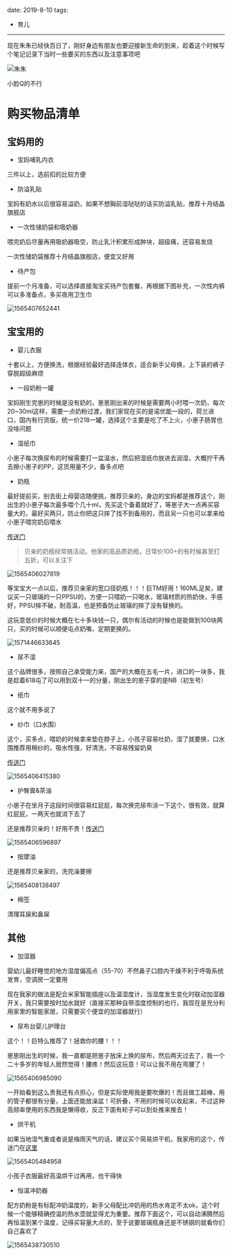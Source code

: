 date: 2019-8-10
tags: 

- 育儿

---

现在朱朱已经快百日了，刚好身边有朋友也要迎接新生命的到来，趁着这个时候写个笔记记录下当时一些要买的东西以及注意事项吧

![朱朱](_assets/生崽笔记/朱朱.jpg)

小脸Q的不行

<!--more-->

# 购买物品清单

## 宝妈用的

- 宝妈哺乳内衣

三件以上，选前扣的比较方便

- 防溢乳贴

宝妈有奶水以后很容易溢奶，如果不想胸前湿哒哒的话买防溢乳贴，推荐十月结晶旗舰店

* 一次性储奶袋和吸奶器

喂完奶后尽量再用吸奶器吸空，防止乳汁积累形成肿块，超级痛，还容易发烧

一次性储奶袋推荐十月结晶旗舰店，便宜又好用

- 待产包

提前一个月准备，可以选择直接淘宝买待产包套餐，再根据下图补充，一次性内裤可以多准备点，多买夜用卫生巾

![1565407652441](_assets/生崽笔记/1565407652441.png)

## 宝宝用的

* 婴儿衣服

十套以上，方便换洗，根据经验最好选择连体衣，适合新手父母换，上下装的裤子穿脱超级麻烦

* 一段奶粉一罐

宝妈刚生完崽的时候是没有奶的，崽崽刚出来的时候是需要两小时喂一次奶，每次20~30ml这样，需要一点奶粉过渡，我们家现在买的是诺优能一段的，荷兰进口，国内有行货版，统一价218一罐，选择这个主要是吃了不上火，小崽子肠胃也没啥问题

* 湿纸巾

小崽子每次换尿布的时候需要打一盆温水，然后把湿纸巾放进去润湿，大概拧干再去擦小崽子的PP，这货用量不少，备多点吧

* 奶瓶

最好提前买，别去街上母婴店随便挑，推荐贝亲的，身边的宝妈都是推荐这个，刚出生的小崽子每次最多喂个几十ml，先买这个备着就好了，等崽子大一点再买容量大的，最好买两只，防止你把这只摔了找不到备用的，而且另一只也可以拿来给小崽子喂完奶后喂水

[传送门](https://chaoshi.detail.tmall.com/item.htm?spm=a230r.1.14.22.61a87b09A6I3ro&id=21151408887&ns=1&abbucket=3)

> 贝亲的奶瓶经常搞活动，他家的高品质奶瓶，日常价100+的有时候甚至打五折，可以关注下

![1565406027819](_assets/生崽笔记/1565406027819.png)

等宝宝大一点以后，推荐贝亲家的宽口径奶瓶！！！巨TM好用！160ML足矣，建议买一只玻璃的一只PPSU的，方便一只喂奶一只喝水，玻璃材质的热奶快，手感好，PPSU摔不破，耐高温，也是预备防止玻璃的摔了没有替换的。

这玩意低价的时候大概在七十多块钱一只，偶尔有活动的时候也是能做到100块两只，买的时候可以顺便屯点奶嘴，定期更换的。

![1571446633645](_assets/生崽笔记/1571446633645.png)

* 尿不湿

这个品牌很多，按照自己承受能力来，国产的大概在五毛一片，进口的一块多，我是趁着618屯了可以用到双十一的分量，刚出生的崽子穿的是NB（初生号）

* 纸巾

这个就不用多说了

* 纱巾（口水围）

这个，买多点，喂奶的时候拿来垫在脖子上，小孩子容易吐奶，湿了就要换，口水围推荐用棉纱的，吸水性强，好清洗，不容易残留奶臭

[传送门](https://detail.tmall.com/item.htm?id=596287687343&spm=a1z09.2.0.0.3ee92e8dWdnsgH&_u=a1il3hvr7ed3&skuId=4311339143669)

![1565406415380](_assets/生崽笔记/1565406415380.png)

* 护臀膏&茶油

小崽子在坐月子这段时间很容易红屁屁，每次换完尿布涂一下这个，很有效，就算红屁屁，一两天也就消下去了

还是推荐贝亲的！好用不贵！[传送门](https://detail.tmall.com/item.htm?id=524713769947&spm=a1z09.2.0.0.3ee92e8dWdnsgH&_u=a1il3hvrd97f)

![1565406596897](_assets/生崽笔记/1565406596897.png)

* 按摩油

还是推荐贝亲家的，洗完澡要擦

![1565408138497](_assets/生崽笔记/1565408138497.png)

* 棉签

清理耳屎和鼻屎

## 其他

* 加湿器

婴幼儿最好睡觉的地方湿度偏高点（55-70）不然鼻子口腔内干燥不利于呼吸系统发育，空调房一定要用

现在我家的做法是配合米家智能插座以及温湿度计，当湿度发生变化时联动加湿器开关，我只需要按时加水就好（直接买那种自带湿度控制的也行，我现在是充分利用家里的智能家居，只需要买个便宜的加湿器就行）

- 尿布台婴儿护理台

这个！！巨特么推荐了！拯救你的腰！！！

崽崽刚出生的时候，我一直都是把崽子放床上换的尿布，然后两天过去了，我一个二十多岁的年轻人居然觉得！腰疼！然后这玩意！可以让我不用在弯腰了！

![1565406985090](_assets/生崽笔记/1565406985090.png)

一开始看到这么贵我还有点担心，但是实际使用我是要吹爆的！而且做工超棒，用的管子都很有分量，上面还能放澡盆！可折叠，不用的时候可以收起来，不过这种高频率使用的东西我是懒得收，反正下面有轮子可以到处推来推去！

- 烘干机

如果当地湿气重或者说是梅雨天气的话，建议买个简易烘干机，我家用的这个，传送门在[这里](https://detail.tmall.com/item.htm?id=528405028168&spm=a1z09.2.0.0.3c8b2e8d8LI7Mr&_u=a1il3hvrffc8#)

![1565405484958](_assets/生崽笔记/1565405484958.png)



小孩子衣服最好高温烘干过再用，也干得快

* 恒温冲奶器

配方奶粉是有标配冲奶温度的，新手父母配比冲奶用的热水肯定不太ok，这个时候一个能够精确控温的热水壶就显得尤为重要。推荐下面这个，可以自动沸腾然后再恒温到某个温度，记得买容量大点的，至于说要玻璃瓶身还是不锈钢的就看你们自己喜欢了

![1565438730510](_assets/生崽笔记/1565438730510.png)